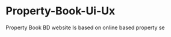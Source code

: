 # Property-Book-Ui-Ux
Property Book BD website Is based on online based property se


















<img scr="Propoerty Book UIUX/Block Page/Web 1366 – 22.png" />
